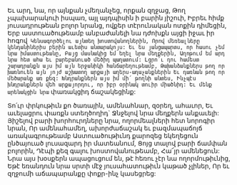 
Եւ արդ, նա, որ այնքան չմեղանչեց, որքան զղջաց,
Թող չպախարակուի իսպառ, այլ այդպիսին ի
բարին յիշուի,
Իբրեւ հիմք յուսադրութեան բոլոր նրանց, ովքեր
տէրունական ոտքին դիմեցին,
Երբ աստուածութեամբ անբաժանելի նա դժոխքն
այցի իջաւ իր հոգով`
Կենսագործելու այնտեղ խոստովանողներին,
Որով մեռեալները կենդանիներիս բերին աւետիս
անտարակոյս:
Եւ ես յանցապարտս, որ հասու չեմ նրա
իմաստութեանը,
Բայց մասնակից եմ եղել նրա մեղքերին,
Աղոթում եմ արդ նրա հետ ահա եւ բարեբանուած
մեծիդ պաղատում:
Լցրո՛ւ դու համեստ շարադրանքն այս իմ այն
երջանիկի հանճարեղութեամբ,
Թախանձանքներս թող որ խառնուեն այն յոյժ
աշխատող արքայի աղերս-աղաչանքներին
Եւ դառնան թող որ մեծարանք առ քեզ:
Խնդրանքներն այս իմ մի՛ թողնի անտես,
Ինչպէս խնդրանքներն վեհ արքայորդու, որ իբր
օրինակ տուիր միածնիդ:
Եւ մենք արենակցին նրա` փառակցիդ
ճաշակեցինք:


Տո՛ւր փրկութիւն քո ծառային, ամենահնար,
զօրեղ, ահաւոր,
Եւ աւելացրու փառքն ստեղծողիդ`
Ջնջելով նրա մեղքերն անքաւելի:
Յիշելով բարի խորհուրդները նրա, ողորմեալների
հետ նորոգիր նրան,
Որ ամենահամեղ, ախորժաճաշակ եւ
բազմապաճոյճ առակագրութեամբ
Աստուածութիւնդ քարոզեց եկեղեցուն ընծայուած
լուսազարդ իր մատեանում,
Ցոյց տալով բարի ճամփան բոլորին,
Դէպի քեզ գալու խոստովանութեամբ,
Հա՜յր ամենեցուն:
Նրա այս խօսքերն ապացուցում են, թէ հեռու չէր
նա ողորմութիւնից,
Եթէ եռանդուն նրա սրտի մէջ յուսահատութիւն
կաթած չլիներ,
Որ եւ զղջումի աճապարանքը փոքր-ինչ
կասեցրեց:
